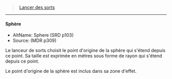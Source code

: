 ﻿---
!GenericItem
Name: Sphère
AltName: Sphere (SRD p103)
Source: (MDR p309)
Id: spellcasting_hd.md#sphère
ParentLink: spellcasting_hd.md#lancer-des-sorts
ParentName: Lancer des sorts
NameLevel: 4
Attributes:
  Name: Sphère
  Markdown: >+
    #### <!--Name-->Sphère<!--/Name-->


    - AltName: <!--AltName-->Sphere (SRD p103)<!--/AltName-->

    - Source: <!--Source-->(MDR p309)<!--/Source-->


    Le lanceur de sorts choisit le point d'origine de la sphère qui s'étend depuis ce point. Sa taille est exprimée en mètres sous forme de rayon qui s'étend depuis ce point.


    Le point d'origine de la sphère est inclus dans sa zone d'effet.

  AltName: Sphere (SRD p103)
  Source: (MDR p309)
AttributesDictionary: >+
  Name: Sphère

  Markdown: >+

    #### <!--Name-->Sphère<!--/Name-->





    - AltName: <!--AltName-->Sphere (SRD p103)<!--/AltName-->



    - Source: <!--Source-->(MDR p309)<!--/Source-->





    Le lanceur de sorts choisit le point d'origine de la sphère qui s'étend depuis ce point. Sa taille est exprimée en mètres sous forme de rayon qui s'étend depuis ce point.





    Le point d'origine de la sphère est inclus dans sa zone d'effet.



  AltName: Sphere (SRD p103)

  Source: (MDR p309)

---
> [Lancer des sorts](hd_spellcasting.md)

---

#### Sphère

- AltName: Sphere (SRD p103)
- Source: (MDR p309)

Le lanceur de sorts choisit le point d'origine de la sphère qui s'étend depuis ce point. Sa taille est exprimée en mètres sous forme de rayon qui s'étend depuis ce point.

Le point d'origine de la sphère est inclus dans sa zone d'effet.

